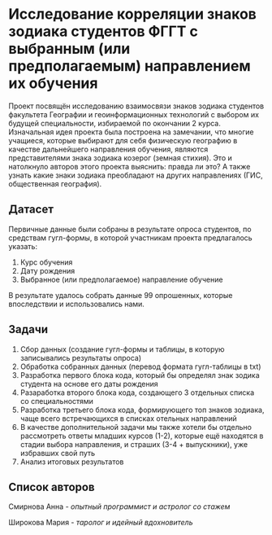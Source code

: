 # Исследование корреляции знаков зодиака студентов ФГГТ с выбранным (или предполагаемым) направлением их обучения

Проект посвящён исследованию взаимосвязи знаков зодиака студентов факультета Географии и геоинформационных технологий с выбором их будущей специальности, избираемой по окончании 2 курса. Изначальная идея проекта была построена на замечании, что многие учащиеся, которые выбирают для себя физическую географию в качестве дальнейшего направления обучения, являются представителями знака зодиака козерог (земная стихия). Это и натолкнуло авторов этого проекта выяснить: правда ли это? А также узнать какие знаки зодиака преобладают на других направлениях (ГИС, общественная география).

## Датасет
Первичные данные были собраны в результате опроса студентов, по средствам гугл-формы, в которой участникам проекта предлагалось указать:
1) Курс обучения
2) Дату рождения
3) Выбранное (или предполагаемое) направление обучение

В результате удалось собрать данные 99 опрошенных, которые впоследствии и использовались нами.

## Задачи

1) Сбор данных (создание гугл-формы и таблицы, в которую записывались результаты опроса)
2) Обработка собранных данных (перевод формата гугл-таблицы в txt)
3) Разработка первого блока кода, который бы определял знак зодика студента на основе его даты рождения
4) Разаработка второго блока кода, создающего 3 отдельных списка со специальностями
5) Разработка третьего блока кода, формирующего топ знаков зодиака, чаще всего встречающихся в списках отельных направлений
6) В качестве дополнительной задачи мы также хотели бы отдельно рассмотреть ответы младших курсов (1-2), которые ещё находятся в стадии выбора направления, и страших (3-4 + выпускники), уже избравших свой путь
7) Анализ итоговых результатов

## Список авторов

Смирнова Анна - *опытный программист и астролог со стажем*

Широкова Мария - *таролог и идейный вдохновитель*
